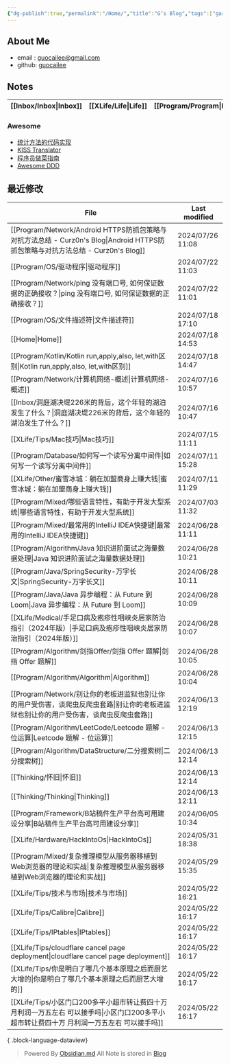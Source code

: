 ```yaml
---
{"dg-publish":true,"permalink":"/Home/","title":"G‘s Blog","tags":["gardenEntry"],"noteIcon":""}
---
```


## About Me
* email : [guocailee@gmail.com](mailto:guocailee@gmail.com)
* github: [guocailee](https://github.com/guocailee)

## Notes

| [[Inbox/Inbox\|Inbox]] | [[XLife/Life\|Life]] | [[Program/Program\|Program]] | [[Thinking/Thinking\|Thinking]] |
| --------- | -------- | ----------- | ------------ |

### Awesome

- [统计方法的代码实现](https://github.com/fengdu78/lihang-code)
- [KISS Translator](https://github1s.com/fishjar/kiss-translator)
- [程序员做菜指南](https://cook.aiursoft.cn/)
- [Awesome DDD](https://github.com/heynickc/awesome-ddd)

## 最近修改

| File                                                                                                        | Last modified    |
| ----------------------------------------------------------------------------------------------------------- | ---------------- |
| [[Program/Network/Android HTTPS防抓包策略与对抗方法总结 - Curz0n's Blog\|Android HTTPS防抓包策略与对抗方法总结 - Curz0n's Blog]] | 2024/07/26 11:08 |
| [[Program/OS/驱动程序\|驱动程序]]                                                                                | 2024/07/22 11:03 |
| [[Program/Network/ping 没有端口号, 如何保证数据的正确接收？\|ping 没有端口号, 如何保证数据的正确接收？]]                                   | 2024/07/22 11:01 |
| [[Program/OS/文件描述符\|文件描述符]]                                                                              | 2024/07/18 17:10 |
| [[Home\|Home]]                                                                                           | 2024/07/18 14:53 |
| [[Program/Kotlin/Kotlin run,apply,also, let,with区别\|Kotlin run,apply,also, let,with区别]]                  | 2024/07/18 14:47 |
| [[Program/Network/计算机网络-概述\|计算机网络-概述]]                                                                   | 2024/07/16 10:57 |
| [[Inbox/洞庭湖决堤226米的背后，这个年轻的湖泊发生了什么？\|洞庭湖决堤226米的背后，这个年轻的湖泊发生了什么？]]                                         | 2024/07/16 10:47 |
| [[XLife/Tips/Mac技巧\|Mac技巧]]                                                                              | 2024/07/15 11:11 |
| [[Program/Database/如何写一个读写分离中间件\|如何写一个读写分离中间件]]                                                          | 2024/07/11 15:28 |
| [[XLife/Other/蜜雪冰城：躺在加盟商身上赚大钱\|蜜雪冰城：躺在加盟商身上赚大钱]]                                                         | 2024/07/11 11:29 |
| [[Program/Mixed/哪些语言特性，有助于开发大型系统\|哪些语言特性，有助于开发大型系统]]                                                     | 2024/07/03 11:32 |
| [[Program/Mixed/最常用的IntelliJ IDEA快捷键\|最常用的IntelliJ IDEA快捷键]]                                             | 2024/06/28 11:11 |
| [[Program/Algorithm/Java 知识进阶面试之海量数据处理\|Java 知识进阶面试之海量数据处理]]                                             | 2024/06/28 10:21 |
| [[Program/Java/SpringSecurity-万字长文\|SpringSecurity-万字长文]]                                                | 2024/06/28 10:11 |
| [[Program/Java/Java 异步编程：从 Future 到 Loom\|Java 异步编程：从 Future 到 Loom]]                                    | 2024/06/28 10:09 |
| [[XLife/Medical/手足口病及疱疹性咽峡炎居家防治指引（2024年版）\|手足口病及疱疹性咽峡炎居家防治指引（2024年版）]]                                   | 2024/06/28 10:07 |
| [[Program/Algorithm/剑指Offer/剑指 Offer 题解\|剑指 Offer 题解]]                                                   | 2024/06/28 10:05 |
| [[Program/Algorithm/Algorithm\|Algorithm]]                                                               | 2024/06/28 10:04 |
| [[Program/Network/别让你的老板进监狱也别让你的用户受伤害，谈爬虫反爬虫套路\|别让你的老板进监狱也别让你的用户受伤害，谈爬虫反爬虫套路]]                           | 2024/06/13 12:19 |
| [[Program/Algorithm/LeetCode/Leetcode 题解 - 位运算\|Leetcode 题解 - 位运算]]                                      | 2024/06/13 12:15 |
| [[Program/Algorithm/DataStructure/二分搜索树\|二分搜索树]]                                                         | 2024/06/13 12:14 |
| [[Thinking/怀旧\|怀旧]]                                                                                      | 2024/06/13 12:14 |
| [[Thinking/Thinking\|Thinking]]                                                                          | 2024/06/13 12:11 |
| [[Program/Framework/B站稿件生产平台高可用建设分享\|B站稿件生产平台高可用建设分享]]                                                   | 2024/06/05 10:34 |
| [[XLife/Hardware/HackIntoOs\|HackIntoOs]]                                                                | 2024/05/31 18:38 |
| [[Program/Mixed/复杂推理模型从服务器移植到Web浏览器的理论和实战\|复杂推理模型从服务器移植到Web浏览器的理论和实战]]                                   | 2024/05/29 15:35 |
| [[XLife/Tips/技术与市场\|技术与市场]]                                                                              | 2024/05/22 16:21 |
| [[XLife/Tips/Calibre\|Calibre]]                                                                          | 2024/05/22 16:17 |
| [[XLife/Tips/IPtables\|IPtables]]                                                                        | 2024/05/22 16:17 |
| [[XLife/Tips/cloudflare cancel page deployment\|cloudflare cancel page deployment]]                      | 2024/05/22 16:17 |
| [[XLife/Tips/你是明白了哪几个基本原理之后而厨艺大增的\|你是明白了哪几个基本原理之后而厨艺大增的]]                                                | 2024/05/22 16:17 |
| [[XLife/Tips/小区门口200多平小超市转让费四十万 月利润一万五左右 可以接手吗\|小区门口200多平小超市转让费四十万 月利润一万五左右 可以接手吗]]                      | 2024/05/22 16:17 |

{ .block-language-dataview}



>Powered By [Obsidian.md](https://obsidian.md/)  All Note is stored in [Blog](https://github.com/guocailee/blog)